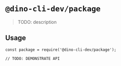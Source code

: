 # `@dino-cli-dev/package`

> TODO: description

## Usage

```
const package = require('@dino-cli-dev/package');

// TODO: DEMONSTRATE API
```
